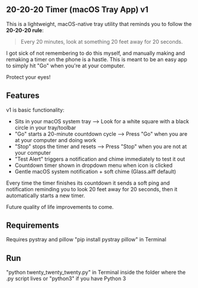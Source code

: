 ## 20-20-20 Timer (macOS Tray App) v1
This is a lightweight, macOS-native tray utility that reminds you to follow the **20-20-20 rule**:  
> Every 20 minutes, look at something 20 feet away for 20 seconds.

I got sick of not remembering to do this myself, and manually making and remaking a timer on the phone is a hastle. This is meant to be an easy app to simply hit "Go" when you're at your computer.

Protect your eyes!

## Features
v1 is basic functionality:
- Sits in your macOS system tray --> Look for a white square with a black circle in your tray/toolbar
- "Go" starts a 20-minute countdown cycle --> Press "Go" when you are at your computer and doing work
- "Stop" stops the timer and resets --> Press "Stop" when you are not at your computer
- "Test Alert" triggers a notification and chime immediately to test it out
- Countdown timer shown in dropdown menu when icon is clicked
- Gentle macOS system notification + soft chime (Glass.aiff default)

Every time the timer finishes its countdown it sends a soft ping and notification reminding you to look 20 feet away for 20 seconds, then it automatically starts a new timer.

Future quality of life improvements to come.

## Requirements
Requires pystray and pillow
"pip install pystray pillow" in Terminal

## Run
"python twenty_twenty_twenty.py" in Terminal inside the folder where the .py script lives
or "python3" if you have Python 3
